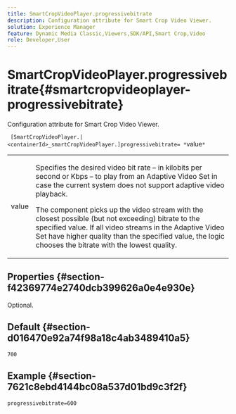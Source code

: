 ```yaml
---
title: SmartCropVideoPlayer.progressivebitrate
description: Configuration attribute for Smart Crop Video Viewer.
solution: Experience Manager
feature: Dynamic Media Classic,Viewers,SDK/API,Smart Crop,Video
role: Developer,User
---
```

# SmartCropVideoPlayer.progressivebitrate{#smartcropvideoplayer-progressivebitrate}

Configuration attribute for Smart Crop Video Viewer.

 ` [SmartCropVideoPlayer.|<containerId>_smartCropVideoPlayer.]progressivebitrate= *`value`*`

<table id="table_C616483932C2482CA9794DDD7313FD7C"> 
 <tbody> 
  <tr> 
   <td colname="col1"> <p> <span class="codeph"> value</span> </p> </td> 
   <td colname="col2"> <p> Specifies the desired video bit rate &ndash; in kilobits per second or Kbps &ndash; to play from an Adaptive Video Set in case the current system does not support adaptive video playback. </p> <p>The component picks up the video stream with the closest possible (but not exceeding) bitrate to the specified value. If all video streams in the Adaptive Video Set have higher quality than the specified value, the logic chooses the bitrate with the lowest quality. </p> </td> 
  </tr> 
 </tbody> 
</table>

## Properties {#section-f42369774e2740dcb399626a0e4e930e}

Optional.

## Default {#section-d016470e92a74f98a18c4ab3489410a5}

`700`

## Example {#section-7621c8ebd4144bc08a537d01bd9c3f2f}

```
progressivebitrate=600
```
